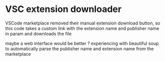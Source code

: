 # VSC extension downloader
VSCode marketplace removed their manual extension download button, so this code takes a custom link with the extension name and publisher name in param and downloads the file

maybe a web interface would be better ?
experiencing with beautiful soup to automatically parse the publisher name and extension name from the marketplace
